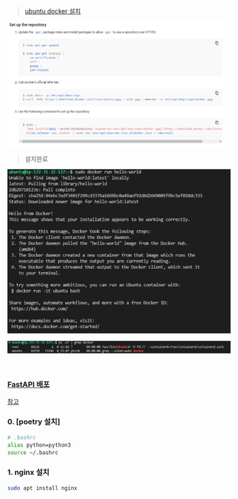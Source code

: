 >  [ubuntu docker 설치](https://docs.docker.com/engine/install/ubuntu/#set-up-the-repository)

![image-20230110235733817](deploy.assets/image-20230110235733817.png)

>  설치완료

![image-20230111000447234](deploy.assets/image-20230111000447234.png)

![image-20230111001128747](deploy.assets/image-20230111001128747.png)

<br>

### [FastAPI 배포](https://mopil.tistory.com/m/64)

[참고](https://buildabetterworld.tistory.com/168)

### 0. [poetry 설치]

```bash
# .bashrc
alias python=python3
source ~/.bashrc
```



### 1. nginx 설치

```bash
sudo apt install nginx
```

